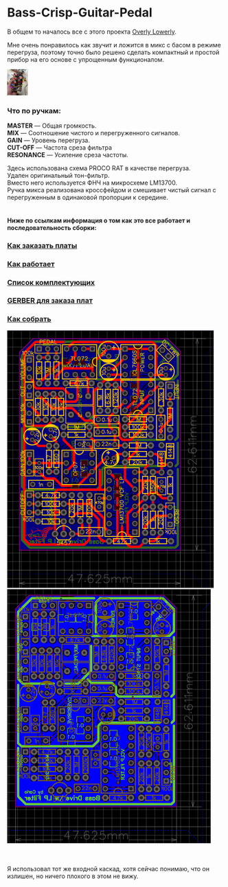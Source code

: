 # Bass-Crisp-Guitar-Pedal

В общем то началось все с этого проекта [Overly Lowerly](https://github.com/EugeneCarlo/OVERLY-LOWERLY-Guitar-Pedal).<p>

Мне очень понравилось как звучит и ложится в микс с басом в режиме перегруза, поэтому точно было решено сделать компактный и простой прибор на его основе с упрощенным функционалом.<p>

<img src="Image/Main%20Pedal.jpg" width="48">

### Что по ручкам:<p>

**MASTER** — Общая громкость.<br>
**MIX** — Соотношение чистого и перегруженного сигналов.<br>
**GAIN** — Уровень перегруза.<br>
**CUT-OFF** — Частота среза фильтра<br>
**RESONANCE** — Усиление среза частоты.<br>

Здесь использована схема PROCO RAT в качестве перегруза.<br>
Удален оригинальный тон-фильтр.<br>
Вместо него используется ФНЧ на микросхеме LM13700.<br>
Ручка микса реализована кроссфейдом и смешивает чистый сигнал с перегруженным в одинаковой пропорции к середине.
<br><br>

#### Ниже по ссылкам информация о том как это все работает и последовательность сборки:

### [Как заказать платы](https://github.com/EugeneCarlo/OVERLY-LOWERLY-Guitar-Pedal/blob/main/How%20to%20get%20PCB/README.md)

### [Как работает](https://github.com/EugeneCarlo/Bass-Crisp-Guitar-Pedal/blob/main/How%20it%20works/README.md)

### [Список комплектующих](https://github.com/EugeneCarlo/Bass-Crisp-Guitar-Pedal/blob/main/BOM/README.md)

### [GERBER для заказа плат](https://github.com/EugeneCarlo/Bass-Crisp-Guitar-Pedal/tree/main/PCB)

### [Как собрать](https://github.com/EugeneCarlo/Bass-Crisp-Guitar-Pedal/blob/main/How%20to%20assemble/README.md)


![PCBT](Image/PCB%20Top.png)
![PCBB](Image/PCB%20Buttom.png)



<br><br>
Я использовал тот же входной каскад, хотя сейчас понимаю, что он излишен, но ничего плохого в этом не вижу.